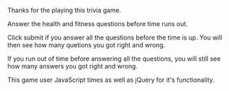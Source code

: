 Thanks for the playing this trivia game.

Answer the health and fitness questions before time runs out.

Click submit if you answer all the questions before the time is up. You will then see how many quetions you got right and wrong.

If you run out of time before answering all the questions, you will still see how many answers you got right and wrong.

This game user JavaScript times as well as jQuery for it's functionality. 